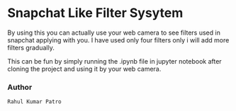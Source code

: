 # Snapchat Like Filter Sysytem 

By using this you can actually use your web camera to see filters used in snapchat applying with you.
I have used only four filters only i will add more filters gradually.

This can be fun by simply running the .ipynb file in jupyter notebook after cloning the project and using it by your web camera.


### Author 
```
Rahul Kumar Patro





